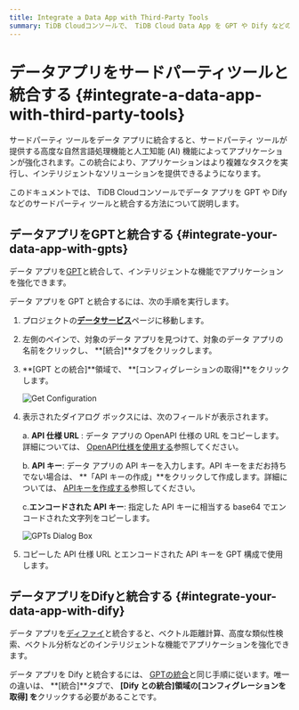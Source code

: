 ```yaml
---
title: Integrate a Data App with Third-Party Tools
summary: TiDB Cloudコンソールで、 TiDB Cloud Data App を GPT や Dify などのサードパーティ ツールと統合する方法を学習します。
---
```


# データアプリをサードパーティツールと統合する {#integrate-a-data-app-with-third-party-tools}

サードパーティ ツールをデータ アプリに統合すると、サードパーティ ツールが提供する高度な自然言語処理機能と人工知能 (AI) 機能によってアプリケーションが強化されます。この統合により、アプリケーションはより複雑なタスクを実行し、インテリジェントなソリューションを提供できるようになります。

このドキュメントでは、 TiDB Cloudコンソールでデータ アプリを GPT や Dify などのサードパーティ ツールと統合する方法について説明します。

## データアプリをGPTと統合する {#integrate-your-data-app-with-gpts}

データ アプリを[GPT](https://openai.com/blog/introducing-gpts)と統合して、インテリジェントな機能でアプリケーションを強化できます。

データ アプリを GPT と統合するには、次の手順を実行します。

1.  プロジェクトの[**データサービス**](https://tidbcloud.com/console/data-service)ページに移動します。

2.  左側のペインで、対象のデータ アプリを見つけて、対象のデータ アプリの名前をクリックし、 **[統合]**タブをクリックします。

3.  **[GPT との統合]**領域で、 **[コンフィグレーションの取得]**をクリックします。

    ![Get Configuration](/media/tidb-cloud/data-service/GPTs1.png)

4.  表示されたダイアログ ボックスには、次のフィールドが表示されます。

    a. **API 仕様 URL** : データ アプリの OpenAPI 仕様の URL をコピーします。詳細については、 [OpenAPI仕様を使用する](/tidb-cloud/data-service-manage-data-app.md#use-the-openapi-specification)参照してください。

    b. **API キー**: データ アプリの API キーを入力します。API キーをまだお持ちでない場合は、 **「API キーの作成」**をクリックして作成します。詳細については、 [APIキーを作成する](/tidb-cloud/data-service-api-key.md#create-an-api-key)参照してください。

    c.**エンコードされた API キー**: 指定した API キーに相当する base64 でエンコードされた文字列をコピーします。

    ![GPTs Dialog Box](/media/tidb-cloud/data-service/GPTs2.png)

5.  コピーした API 仕様 URL とエンコードされた API キーを GPT 構成で使用します。

## データアプリをDifyと統合する {#integrate-your-data-app-with-dify}

データ アプリを[ディファイ](https://docs.dify.ai/guides/tools)と統合すると、ベクトル距離計算、高度な類似性検索、ベクトル分析などのインテリジェントな機能でアプリケーションを強化できます。

データ アプリを Dify と統合するには、 [GPTの統合](#integrate-your-data-app-with-gpts)と同じ手順に従います。唯一の違いは、 **[統合]**タブで、 **[Dify との統合]**領域の**[コンフィグレーションを取得] を**クリックする必要があることです。
